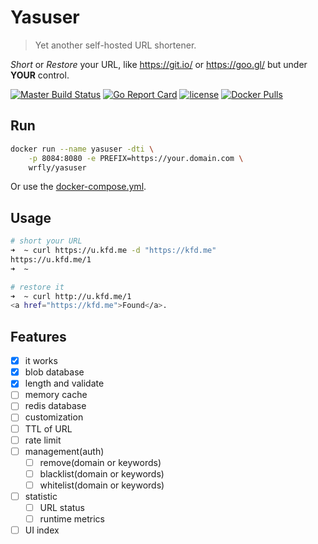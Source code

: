 # Yasuser

> Yet another self-hosted URL shortener.

*Short* or *Restore* your URL, like <https://git.io/> or <https://goo.gl/>
but under **YOUR** control.

[![Master Build Status](https://travis-ci.org/wrfly/yasuser.svg?branch=master)](https://travis-ci.org/wrfly/yasuser)
[![Go Report Card](https://goreportcard.com/badge/github.com/wrfly/yasuser)](https://goreportcard.com/report/github.com/wrfly/yasuser)
[![license](https://img.shields.io/github/license/wrfly/yasuser.svg)](https://github.com/wrfly/yasuser/blob/master/LICENSE)
[![Docker Pulls](https://img.shields.io/docker/pulls/wrfly/yasuser.svg)](https://hub.docker.com/r/wrfly/yasuser/)

## Run

```sh
docker run --name yasuser -dti \
    -p 8084:8080 -e PREFIX=https://your.domain.com \
    wrfly/yasuser
```

Or use the [docker-compose.yml](./docker-compose.yml).

## Usage

```bash
# short your URL
➜  ~ curl https://u.kfd.me -d "https://kfd.me"
https://u.kfd.me/1
➜  ~

# restore it
➜  ~ curl http://u.kfd.me/1
<a href="https://kfd.me">Found</a>.

```

## Features

- [x] it works
- [x] blob database
- [x] length and validate
- [ ] memory cache
- [ ] redis database
- [ ] customization
- [ ] TTL of URL
- [ ] rate limit
- [ ] management(auth)
  - [ ] remove(domain or keywords)
  - [ ] blacklist(domain or keywords)
  - [ ] whitelist(domain or keywords)
- [ ] statistic
  - [ ] URL status
  - [ ] runtime metrics
- [ ] UI index
